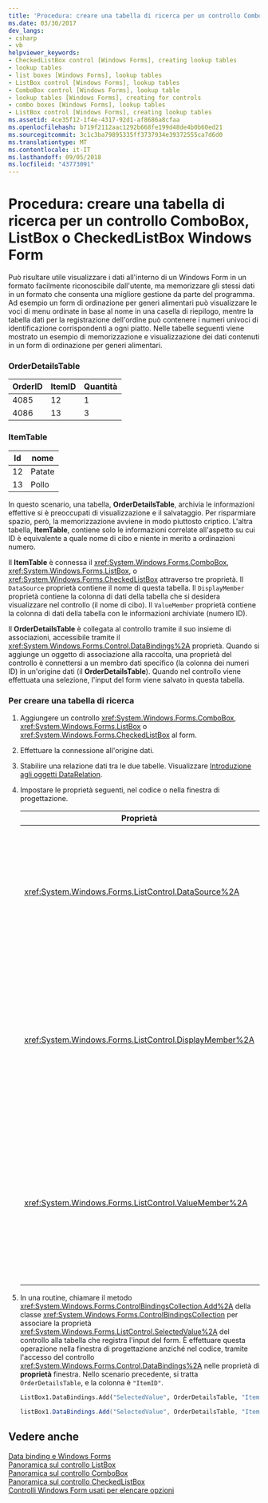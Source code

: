 ```yaml
---
title: 'Procedura: creare una tabella di ricerca per un controllo ComboBox, ListBox o CheckedListBox Windows Form'
ms.date: 03/30/2017
dev_langs:
- csharp
- vb
helpviewer_keywords:
- CheckedListBox control [Windows Forms], creating lookup tables
- lookup tables
- list boxes [Windows Forms], lookup tables
- ListBox control [Windows Forms], lookup tables
- ComboBox control [Windows Forms], lookup table
- lookup tables [Windows Forms], creating for controls
- combo boxes [Windows Forms], lookup tables
- ListBox control [Windows Forms], creating lookup tables
ms.assetid: 4ce35f12-1f4e-4317-92d1-af8686a8cfaa
ms.openlocfilehash: b719f2112aac1292b668fe199d48de4b0b60ed21
ms.sourcegitcommit: 3c1c3ba79895335ff3737934e39372555ca7d6d0
ms.translationtype: MT
ms.contentlocale: it-IT
ms.lasthandoff: 09/05/2018
ms.locfileid: "43773091"
---
```

# <a name="how-to-create-a-lookup-table-for-a-windows-forms-combobox-listbox-or-checkedlistbox-control"></a>Procedura: creare una tabella di ricerca per un controllo ComboBox, ListBox o CheckedListBox Windows Form
Può risultare utile visualizzare i dati all'interno di un Windows Form in un formato facilmente riconoscibile dall'utente, ma memorizzare gli stessi dati in un formato che consenta una migliore gestione da parte del programma. Ad esempio un form di ordinazione per generi alimentari può visualizzare le voci di menu ordinate in base al nome in una casella di riepilogo, mentre la tabella dati per la registrazione dell'ordine può contenere i numeri univoci di identificazione corrispondenti a ogni piatto. Nelle tabelle seguenti viene mostrato un esempio di memorizzazione e visualizzazione dei dati contenuti in un form di ordinazione per generi alimentari.  
  
### <a name="orderdetailstable"></a>OrderDetailsTable  
  
|OrderID|ItemID|Quantità|  
|-------------|------------|--------------|  
|4085|12|1|  
|4086|13|3|  
  
### <a name="itemtable"></a>ItemTable  
  
|Id|nome|  
|--------|----------|  
|12|Patate|  
|13|Pollo|  
  
 In questo scenario, una tabella, **OrderDetailsTable**, archivia le informazioni effettive si è preoccupati di visualizzazione e il salvataggio. Per risparmiare spazio, però, la memorizzazione avviene in modo piuttosto criptico. L'altra tabella, **ItemTable**, contiene solo le informazioni correlate all'aspetto su cui ID è equivalente a quale nome di cibo e niente in merito a ordinazioni numero.  
  
 Il **ItemTable** è connessa il <xref:System.Windows.Forms.ComboBox>, <xref:System.Windows.Forms.ListBox>, o <xref:System.Windows.Forms.CheckedListBox> attraverso tre proprietà. Il `DataSource` proprietà contiene il nome di questa tabella. Il `DisplayMember` proprietà contiene la colonna di dati della tabella che si desidera visualizzare nel controllo (il nome di cibo). Il `ValueMember` proprietà contiene la colonna di dati della tabella con le informazioni archiviate (numero ID).  
  
 Il **OrderDetailsTable** è collegata al controllo tramite il suo insieme di associazioni, accessibile tramite il <xref:System.Windows.Forms.Control.DataBindings%2A> proprietà. Quando si aggiunge un oggetto di associazione alla raccolta, una proprietà del controllo è connettersi a un membro dati specifico (la colonna dei numeri ID) in un'origine dati (il **OrderDetailsTable**). Quando nel controllo viene effettuata una selezione, l'input del form viene salvato in questa tabella.  
  
### <a name="to-create-a-lookup-table"></a>Per creare una tabella di ricerca  
  
1.  Aggiungere un controllo <xref:System.Windows.Forms.ComboBox>, <xref:System.Windows.Forms.ListBox> o <xref:System.Windows.Forms.CheckedListBox> al form.  
  
2.  Effettuare la connessione all'origine dati.  
  
3.  Stabilire una relazione dati tra le due tabelle. Visualizzare [Introduzione agli oggetti DataRelation](https://msdn.microsoft.com/library/89d8a881-8265-41f2-a88b-61311ab06192).  
  
4.  Impostare le proprietà seguenti, nel codice o nella finestra di progettazione.  
  
    |Proprietà|Impostazione|  
    |--------------|-------------|  
    |<xref:System.Windows.Forms.ListControl.DataSource%2A>|Nella tabella sono contenute le informazioni relative ai numeri ID equivalenti alle diverse voci. Nello scenario precedente, si tratta `ItemTable`.|  
    |<xref:System.Windows.Forms.ListControl.DisplayMember%2A>|La colonna della tabella dell'origine dati che si vuole visualizzare nel controllo. Nello scenario precedente, si tratta `"Name"` (per impostare nel codice, utilizzare le virgolette).|  
    |<xref:System.Windows.Forms.ListControl.ValueMember%2A>|La colonna della tabella di origine dati che contiene le informazioni memorizzate. Nello scenario precedente, si tratta `"ID"` (per impostare nel codice, utilizzare le virgolette).|  
  
5.  In una routine, chiamare il metodo <xref:System.Windows.Forms.ControlBindingsCollection.Add%2A> della classe <xref:System.Windows.Forms.ControlBindingsCollection> per associare la proprietà <xref:System.Windows.Forms.ListControl.SelectedValue%2A> del controllo alla tabella che registra l'input del form. È effettuare questa operazione nella finestra di progettazione anziché nel codice, tramite l'accesso del controllo <xref:System.Windows.Forms.Control.DataBindings%2A> nelle proprietà di **proprietà** finestra. Nello scenario precedente, si tratta `OrderDetailsTable`, e la colonna è `"ItemID"`.  
  
    ```vb  
    ListBox1.DataBindings.Add("SelectedValue", OrderDetailsTable, "ItemID")  
    ```  
  
    ```csharp  
    listBox1.DataBindings.Add("SelectedValue", OrderDetailsTable, "ItemID");  
    ```  
  
## <a name="see-also"></a>Vedere anche  
 [Data binding e Windows Forms](../../../../docs/framework/winforms/data-binding-and-windows-forms.md)  
 [Panoramica sul controllo ListBox](../../../../docs/framework/winforms/controls/listbox-control-overview-windows-forms.md)  
 [Panoramica sul controllo ComboBox](../../../../docs/framework/winforms/controls/combobox-control-overview-windows-forms.md)  
 [Panoramica sul controllo CheckedListBox](../../../../docs/framework/winforms/controls/checkedlistbox-control-overview-windows-forms.md)  
 [Controlli Windows Form usati per elencare opzioni](../../../../docs/framework/winforms/controls/windows-forms-controls-used-to-list-options.md)
